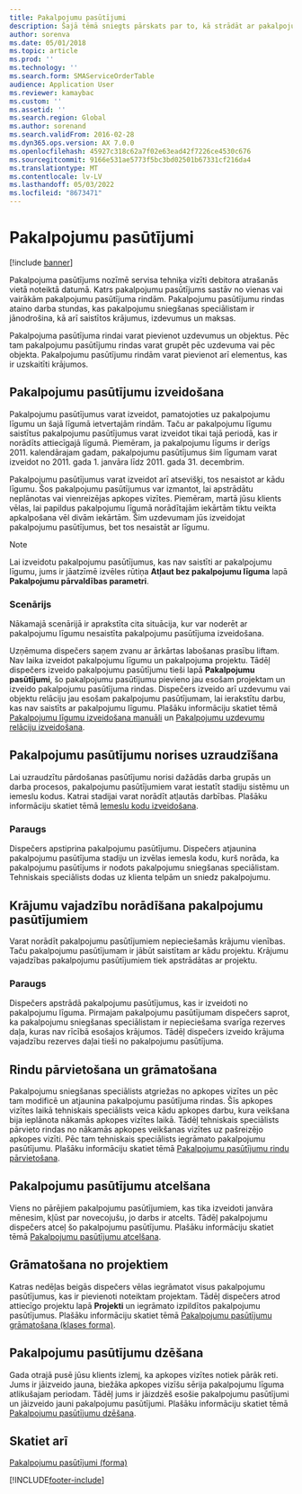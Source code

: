 ```yaml
---
title: Pakalpojumu pasūtījumi
description: Šajā tēmā sniegts pārskats par to, kā strādāt ar pakalpojumu pasūtījumiem.
author: sorenva
ms.date: 05/01/2018
ms.topic: article
ms.prod: ''
ms.technology: ''
ms.search.form: SMAServiceOrderTable
audience: Application User
ms.reviewer: kamaybac
ms.custom: ''
ms.assetid: ''
ms.search.region: Global
ms.author: sorenand
ms.search.validFrom: 2016-02-28
ms.dyn365.ops.version: AX 7.0.0
ms.openlocfilehash: 45927c318c62a7f02e63ead42f7226ce4530c676
ms.sourcegitcommit: 9166e531ae5773f5bc3bd02501b67331cf216da4
ms.translationtype: MT
ms.contentlocale: lv-LV
ms.lasthandoff: 05/03/2022
ms.locfileid: "8673471"
---
```

# <a name="service-orders"></a>Pakalpojumu pasūtījumi

[!include [banner](../includes/banner.md)]

Pakalpojuma pasūtījums nozīmē servisa tehniķa vizīti debitora atrašanās vietā noteiktā datumā. Katrs pakalpojumu pasūtījums sastāv no vienas vai vairākām pakalpojumu pasūtījuma rindām. Pakalpojumu pasūtījumu rindas ataino darba stundas, kas pakalpojumu sniegšanas speciālistam ir jānodrošina, kā arī saistītos krājumus, izdevumus un maksas.

Pakalpojuma pasūtījuma rindai varat pievienot uzdevumus un objektus. Pēc tam pakalpojumu pasūtījumu rindas varat grupēt pēc uzdevuma vai pēc objekta. Pakalpojumu pasūtījumu rindām varat pievienot arī elementus, kas ir uzskaitīti krājumos.

## <a name="create-service-orders"></a>Pakalpojumu pasūtījumu izveidošana

Pakalpojumu pasūtījumus varat izveidot, pamatojoties uz pakalpojumu līgumu un šajā līgumā ietvertajām rindām. Taču ar pakalpojumu līgumu saistītus pakalpojumu pasūtījumus varat izveidot tikai tajā periodā, kas ir norādīts attiecīgajā līgumā. Piemēram, ja pakalpojumu līgums ir derīgs 2011. kalendārajam gadam, pakalpojumu pasūtījumus šim līgumam varat izveidot no 2011. gada 1. janvāra līdz 2011. gada 31. decembrim.

Pakalpojumu pasūtījumus varat izveidot arī atsevišķi, tos nesaistot ar kādu līgumu. Šos pakalpojumu pasūtījumus var izmantot, lai apstrādātu neplānotas vai vienreizējas apkopes vizītes. Piemēram, martā jūsu klients vēlas, lai papildus pakalpojumu līgumā norādītajām iekārtām tiktu veikta apkalpošana vēl divām iekārtām. Šim uzdevumam jūs izveidojat pakalpojumu pasūtījumus, bet tos nesaistāt ar līgumu.


> [!NOTE]
> Lai izveidotu pakalpojumu pasūtījumus, kas nav saistīti ar pakalpojumu līgumu, jums ir jāatzīmē izvēles rūtiņa **Atļaut bez pakalpojumu līguma** lapā **Pakalpojumu pārvaldības parametri**.

### <a name="scenario"></a>Scenārijs

Nākamajā scenārijā ir aprakstīta cita situācija, kur var noderēt ar pakalpojumu līgumu nesaistīta pakalpojumu pasūtījuma izveidošana.

Uzņēmuma dispečers saņem zvanu ar ārkārtas labošanas prasību liftam. Nav laika izveidot pakalpojumu līgumu un pakalpojuma projektu. Tādēļ dispečers izveido pakalpojumu pasūtījumu tieši lapā **Pakalpojumu pasūtījumi**, šo pakalpojumu pasūtījumu pievieno jau esošam projektam un izveido pakalpojumu pasūtījuma rindas. Dispečers izveido arī uzdevumu vai objektu relāciju jau esošam pakalpojumu pasūtījumam, lai ierakstītu darbu, kas nav saistīts ar pakalpojumu līgumu. Plašāku informāciju skatiet tēmā [Pakalpojumu līgumu izveidošana manuāli](create-service-orders-manually.md) un [Pakalpojumu uzdevumu relāciju izveidošana](create-service-task-relations.md).

## <a name="monitor-the-progress-of-service-orders"></a>Pakalpojumu pasūtījumu norises uzraudzīšana

Lai uzraudzītu pārdošanas pasūtījumu norisi dažādās darba grupās un darba procesos, pakalpojumu pasūtījumiem varat iestatīt stadiju sistēmu un iemeslu kodus. Katrai stadijai varat norādīt atļautās darbības. Plašāku informāciju skatiet tēmā [Iemeslu kodu izveidošana](create-reason-codes.md).

### <a name="example"></a>Paraugs

Dispečers apstiprina pakalpojumu pasūtījumu. Dispečers atjaunina pakalpojumu pasūtījuma stadiju un izvēlas iemesla kodu, kurš norāda, ka pakalpojumu pasūtījums ir nodots pakalpojumu sniegšanas speciālistam. Tehniskais speciālists dodas uz klienta telpām un sniedz pakalpojumu.

## <a name="specify-item-requirements-for-service-orders"></a>Krājumu vajadzību norādīšana pakalpojumu pasūtījumiem

Varat norādīt pakalpojumu pasūtījumiem nepieciešamās krājumu vienības. Taču pakalpojumu pasūtījumam ir jābūt saistītam ar kādu projektu. Krājumu vajadzības pakalpojumu pasūtījumiem tiek apstrādātas ar projektu. 

### <a name="example"></a>Paraugs

Dispečers apstrādā pakalpojumu pasūtījumus, kas ir izveidoti no pakalpojumu līguma. Pirmajam pakalpojumu pasūtījumam dispečers saprot, ka pakalpojumu sniegšanas speciālistam ir nepieciešama svarīga rezerves daļa, kuras nav rīcībā esošajos krājumos. Tādēļ dispečers izveido krājuma vajadzību rezerves daļai tieši no pakalpojumu pasūtījuma.

## <a name="move-and-post-lines"></a>Rindu pārvietošana un grāmatošana

Pakalpojumu sniegšanas speciālists atgriežas no apkopes vizītes un pēc tam modificē un atjaunina pakalpojumu pasūtījuma rindas. Šīs apkopes vizītes laikā tehniskais speciālists veica kādu apkopes darbu, kura veikšana bija ieplānota nākamās apkopes vizītes laikā. Tādēļ tehniskais speciālists pārvieto rindas no nākamās apkopes veikšanas vizītes uz pašreizējo apkopes vizīti. Pēc tam tehniskais speciālists iegrāmato pakalpojumu pasūtījumu. Plašāku informāciju skatiet tēmā [Pakalpojumu pasūtījumu rindu pārvietošana](move-service-order-lines.md).

## <a name="cancel-service-orders"></a>Pakalpojumu pasūtījumu atcelšana

Viens no pārējiem pakalpojumu pasūtījumiem, kas tika izveidoti janvāra mēnesim, kļūst par novecojušu, jo darbs ir atcelts. Tādēļ pakalpojumu dispečers atceļ šo pakalpojumu pasūtījumu. Plašāku informāciju skatiet tēmā [Pakalpojumu pasūtījumu atcelšana](cancel-service-orders.md).

## <a name="post-from-projects"></a>Grāmatošana no projektiem

Katras nedēļas beigās dispečers vēlas iegrāmatot visus pakalpojumu pasūtījumus, kas ir pievienoti noteiktam projektam. Tādēļ dispečers atrod attiecīgo projektu lapā **Projekti** un iegrāmato izpildītos pakalpojumu pasūtījumus. Plašāku informāciju skatiet tēmā [Pakalpojumu pasūtījumu grāmatošana (klases forma)](https://technet.microsoft.com/library/aa574685\(v=ax.60\)).

## <a name="delete-service-orders"></a>Pakalpojumu pasūtījumu dzēšana

Gada otrajā pusē jūsu klients izlemj, ka apkopes vizītes notiek pārāk reti. Jums ir jāizveido jauna, biežāka apkopes vizīšu sērija pakalpojumu līguma atlikušajam periodam. Tādēļ jums ir jāizdzēš esošie pakalpojumu pasūtījumi un jāizveido jauni pakalpojumu pasūtījumi. Plašāku informāciju skatiet tēmā [Pakalpojumu pasūtījumu dzēšana](delete-service-orders.md).

## <a name="see-also"></a>Skatiet arī

[Pakalpojumu pasūtījumi (forma)](https://technet.microsoft.com/library/aa554361\(v=ax.60\))

  




[!INCLUDE[footer-include](../../includes/footer-banner.md)]